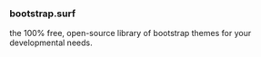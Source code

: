 ### bootstrap.surf
the 100% free, open-source library of bootstrap themes for your developmental needs.
